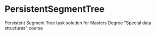 # PersistentSegmentTree
Persistent Segment Tree task solution for Masters Degree "Special data structures" course
